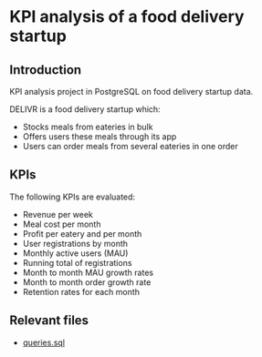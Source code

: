 # KPI analysis of a food delivery startup

## Introduction

KPI analysis project in PostgreSQL on food delivery startup data.

DELIVR is a food delivery startup which:
- Stocks meals from eateries in bulk 
- Offers users these meals through its app 
- Users can order meals from several eateries in one order

## KPIs

The following KPIs are evaluated:
- Revenue per week
- Meal cost per month
- Profit per eatery and per month
- User registrations by month
- Monthly active users (MAU)
- Running total of registrations
- Month to month MAU growth rates
- Month to month order growth rate
- Retention rates for each month

## Relevant files

- [queries.sql](queries.sql)